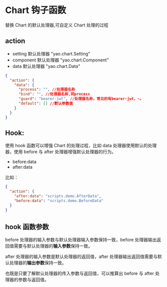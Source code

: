 # Chart 钩子函数

替换 Chart 的默认处理器,可自定义 Chart 处理的过程

## action

- setting 默认处理器 "yao.chart.Setting"
- component 默认处理器 "yao.chart.Component"
- data 默认处理器 "yao.chart.Data"

```json
{
  "action": {
    "data": {
      "process": "", //处理器名称
      "bind": "", //处理器名称,同process
      "guard": "bearer-jwt", //处理器名称，常见的有bearer-jwt，-。
      "default": [] //默认参数值
    }
  }
}
```

## Hook:

使用 hook 函数可以增强 Chart 的处理过程，比如 data 处理器使用默认的处理器，使用 before 与 after 处理器增强默认处理器的行为。

- before:data
- after:data

比如：

```json
{
  "action": {
    "after:data": "scripts.demo.AfterData",
    "before:data": "scripts.demo.BeforeData"
  }
}
```

## hook 函数参数

before 处理器的输入参数与默认处理器输入参数保持一致，before 处理器输出返回值需要与默认处理器的**输入参数**保持一致。

after 处理器的输入参数是默认处理器的返回值，after 处理器输出返回值需要与默认处理器的**输出参数**保持一致。

也既是只要了解默认处理器的传入参数与返回值，可以推算出 before 与 after 处理器的参数与返回值。
